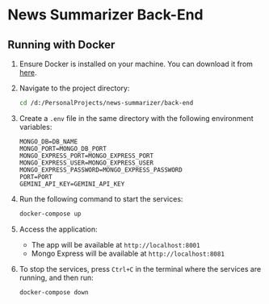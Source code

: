# News Summarizer Back-End

## Running with Docker

1. Ensure Docker is installed on your machine. You can download it from [here](https://www.docker.com/products/docker-desktop).

2. Navigate to the project directory:
    ```sh
    cd /d:/PersonalProjects/news-summarizer/back-end
    ```

3. Create a `.env` file in the same directory with the following environment variables:
    ```env
    MONGO_DB=DB_NAME
    MONGO_PORT=MONGO_DB_PORT
    MONGO_EXPRESS_PORT=MONGO_EXPRESS_PORT
    MONGO_EXPRESS_USER=MONGO_EXPRESS_USER
    MONGO_EXPRESS_PASSWORD=MONGO_EXPRESS_PASSWORD
    PORT=PORT
    GEMINI_API_KEY=GEMINI_API_KEY
    ```

4. Run the following command to start the services:
    ```sh
    docker-compose up
    ```

5. Access the application:
    - The app will be available at `http://localhost:8001`
    - Mongo Express will be available at `http://localhost:8081`

6. To stop the services, press `Ctrl+C` in the terminal where the services are running, and then run:
    ```sh
    docker-compose down
    ```
